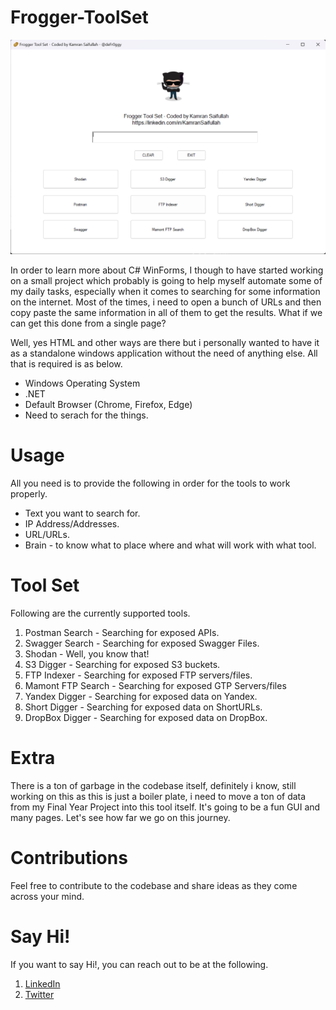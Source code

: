 # Frogger-ToolSet

![](./Assets/image.png)


In order to learn more about C# WinForms, I though to have started working on a small project which probably is going to help myself automate some of my daily tasks, especially when it comes to searching for some information on the internet. Most of the times, i need to open a bunch of URLs and then copy paste the same information in all of them to get the results. What if we can get this done from a single page? 

Well, yes HTML and other ways are there but i personally wanted to have it as a standalone windows application without the need of anything else. All that is required is as below. 

- Windows Operating System
- .NET
- Default Browser (Chrome, Firefox, Edge)
- Need to serach for the things. 

# Usage

All you need is to provide the following in order for the tools to work properly. 

- Text you want to search for. 
- IP Address/Addresses.
- URL/URLs.
- Brain - to know what to place where and what will work with what tool.


# Tool Set

Following are the currently supported tools. 

1. Postman Search - Searching for exposed APIs.
2. Swagger Search - Searching for exposed Swagger Files. 
3. Shodan - Well, you know that! 
4. S3 Digger - Searching for exposed S3 buckets.
5. FTP Indexer - Searching for exposed FTP servers/files.
6. Mamont FTP Search - Searching for exposed GTP Servers/files
7. Yandex Digger - Searching for exposed data on Yandex.
8. Short Digger - Searching for exposed data on ShortURLs.
9. DropBox Digger - Searching for exposed data on DropBox. 

# Extra

There is a ton of garbage in the codebase itself, definitely i know, still working on this as this is just a boiler plate, i need to move a ton of data from my Final Year Project into this tool itself. It's going to be a fun GUI and many pages. Let's see how far we go on this journey. 

# Contributions

Feel free to contribute to the codebase and share ideas as they come across your mind. 

# Say Hi! 

If you want to say Hi!, you can reach out to be at the following. 

1. [LinkedIn](https://linkedin.com/in/KamranSaifullah)
2. [Twitter](https://twitter.com/deFr0ggy)